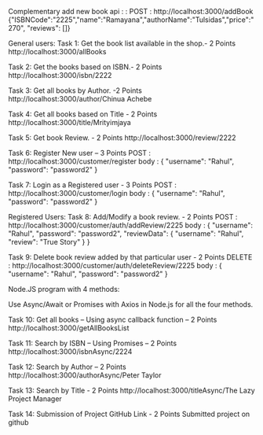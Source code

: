 Complementary add new book api : :
POST : http://localhost:3000/addBook {"ISBNCode":"2225","name":"Ramayana","authorName":"Tulsidas","price":"270", "reviews": []}

General users: Task 1: Get the book list available in the shop.- 2 Points http://localhost:3000/allBooks

Task 2: Get the books based on ISBN.- 2 Points http://localhost:3000/isbn/2222

Task 3: Get all books by Author. -2 Points http://localhost:3000/author/Chinua Achebe

Task 4: Get all books based on Title - 2 Points http://localhost:3000/title/Mrityimjaya

Task 5: Get book Review. - 2 Points http://localhost:3000/review/2222

Task 6: Register New user – 3 Points POST : http://localhost:3000/customer/register body : { "username": "Rahul", "password": "password2" }

Task 7: Login as a Registered user - 3 Points POST : http://localhost:3000/customer/login body : { "username": "Rahul", "password": "password2" }

Registered Users: Task 8: Add/Modify a book review. - 2 Points POST : http://localhost:3000/customer/auth/addReview/2225 body : { "username": "Rahul", "password": "password2", "reviewData": { "username": "Rahul", "review": "True Story" } }

Task 9: Delete book review added by that particular user - 2 Points DELETE : http://localhost:3000/customer/auth/deleteReview/2225 body : { "username": "Rahul", "password": "password2" }

Node.JS program with 4 methods:

Use Async/Await or Promises with Axios in Node.js for all the four methods.

Task 10: Get all books – Using async callback function – 2 Points http://localhost:3000/getAllBooksList

Task 11: Search by ISBN – Using Promises – 2 Points http://localhost:3000/isbnAsync/2224

Task 12: Search by Author – 2 Points http://localhost:3000/authorAsync/Peter Taylor

Task 13: Search by Title - 2 Points http://localhost:3000/titleAsync/The Lazy Project Manager

Task 14: Submission of Project GitHub Link - 2 Points Submitted project on github
